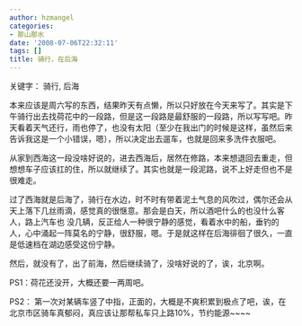 ```yaml
---
author: hzmangel
categories:
- 那山那水
date: '2008-07-06T22:32:11'
tags: []
title: 骑行，在后海
---
```

关键字： 骑行, 后海

本来应该是周六写的东西，结果昨天有点懒，所以只好放在今天来写了。其实是下午骑行出去找荷花中的一段路，但是这一段路是最舒服的一段路，所以写写吧。<!--more-->昨天看着天气还行，雨也停了，也没有太阳（至少在我出门的时候是这样，虽然后来告诉我这是一个小错误，嗯），所以决定出去遛车，也就是回来多洗件衣服吧。

从家到西海这一段没啥好说的，进去西海后，居然在修路，本来想退回去重走，但想想车子应该扛的住，所以就继续了。其实也就是一段泥路，说不上好走但也不是很难走。

过了西海就是后海了，骑行在水边，时不时有带着泥土气息的风吹过，偶尔还会从天上落下几丝雨滴，感觉真的很惬意。那会是白天，所以酒吧什么的也没什么客人，路上汽车也
没几辆，反正给人一种很宁静的感觉，看着水中的船，垂钓的人，心中涌起一阵莫名的宁静，很舒服，嗯。于是就这样在后海徘徊了很久，一直是低速档在湖边感受这份宁静。

然后，就没有了，出了前海，然后继续骑了，没啥好说的了，诶，北京啊。

PS1：荷花还没开，大概还要一两周吧。

PS2： 第一次对某辆车竖了中指，正面的，大概是不爽积累到极点了吧，诶，在北京市区骑车真郁闷，真应该让那帮私车只上路10%，节约能源~~~~